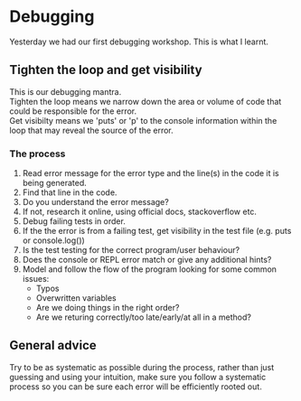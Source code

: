# Debugging

Yesterday we had our first debugging workshop.
This is what I learnt.

## Tighten the loop and get visibility
This is our debugging mantra.<br/>
Tighten the loop means we narrow down the area or volume of code that could be responsible for the error.<br/>
Get visibilty means we 'puts' or 'p' to the console information within the loop that may reveal the source of the error.

### The process
1. Read error message for the error type and the line(s) in the code it is being generated.
2. Find that line in the code.
3. Do you understand the error message?
4. If not, research it online, using official docs, stackoverflow etc.
5. Debug failing tests in order.
6. If the the error is from a failing test, get visibility in the test file (e.g. puts or console.log())
7. Is the test testing for the correct program/user behaviour?
8. Does the console or REPL error match or give any additional hints?
9. Model and follow the flow of the program looking for some common issues:
    - Typos
    - Overwritten variables
    - Are we doing things in the right order?
    - Are we returing correctly/too late/early/at all in a method?

## General advice
Try to be as systematic as possible during the process, rather than just guessing and using your intuition, make sure you follow a systematic process so you can be sure each error will be efficiently rooted out.
